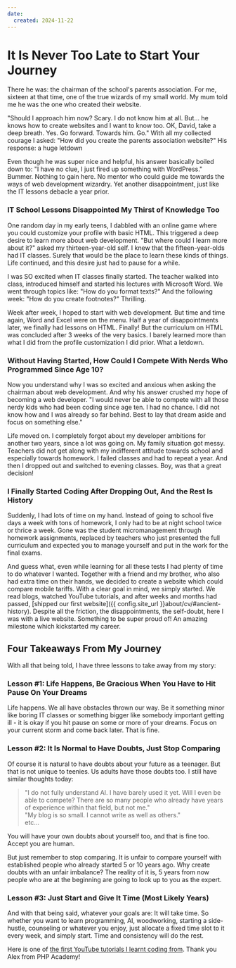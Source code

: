 ```yaml
---
date: 
  created: 2024-11-22
---
```


# It Is Never Too Late to Start Your Journey

There he was: the chairman of the school's parents association. For me, sixteen at that time, one of the true wizards of my small world. My mum told me he was the one who created their website.

"Should I approach him now? Scary. I do not know him at all. But... he knows how to create websites and I want to know too. OK, David, take a deep breath. Yes. Go forward. Towards him. Go." With all my collected courage I asked: "How did you create the parents association website?" His response: a huge letdown

<!-- more -->

Even though he was super nice and helpful, his answer basically boiled down to: "I have no clue, I just fired up something with WordPress." Bummer. Nothing to gain here. No mentor who could guide me towards the ways of web development wizardry. Yet another disappointment, just like the IT lessons debacle a year prior.

### IT School Lessons Disappointed My Thirst of Knowledge Too

One random day in my early teens, I dabbled with an online game where you could customize your profile with basic HTML. This triggered a deep desire to learn more about web development. "But where could I learn more about it?" asked my thirteen-year-old self. I knew that the fifteen-year-olds had IT classes. Surely that would be the place to learn these kinds of things. Life continued, and this desire just had to pause for a while.

I was SO excited when IT classes finally started. The teacher walked into class, introduced himself and started his lectures with Microsoft Word. We went through topics like: "How do you format texts?" And the following week: "How do you create footnotes?" Thrilling.

Week after week, I hoped to start with web development. But time and time again, Word and Excel were on the menu. Half a year of disappointments later, we finally had lessons on HTML. Finally! But the curriculum on HTML was concluded after 3 weeks of the very basics. I barely learned more than what I did from the profile customization I did prior. What a letdown.

### Without Having Started, How Could I Compete With Nerds Who Programmed Since Age 10?

Now you understand why I was so excited and anxious when asking the chairman about web development. And why his answer crushed my hope of becoming a web developer. "I would never be able to compete with all those nerdy kids who had been coding since age ten. I had no chance. I did not know how and I was already so far behind. Best to lay that dream aside and focus on something else."

Life moved on. I completely forgot about my developer ambitions for another two years, since a lot was going on. My family situation got messy. Teachers did not get along with my indifferent attitude towards school and especially towards homework. I failed classes and had to repeat a year. And then I dropped out and switched to evening classes. Boy, was that a great decision!

### I Finally Started Coding After Dropping Out, And the Rest Is History

Suddenly, I had lots of time on my hand. Instead of going to school five days a week with tons of homework, I only had to be at night school twice or thrice a week. Gone was the student micromanagement through homework assignments, replaced by teachers who just presented the full curriculum and expected you to manage yourself and put in the work for the final exams.

And guess what, even while learning for all these tests I had plenty of time to do whatever I wanted. Together with a friend and my brother, who also had extra time on their hands, we decided to create a website which could compare mobile tariffs. With a clear goal in mind, we simply started. We read blogs, watched YouTube tutorials, and after weeks and months had passed, [shipped our first website]({{ config.site_url }}about/cv/#ancient-history). Despite all the friction, the disappointments, the self-doubt, here I was with a live website. Something to be super proud of! An amazing milestone which kickstarted my career.

## Four Takeaways From My Journey

With all that being told, I have three lessons to take away from my story:

### Lesson #1: Life Happens, Be Gracious When You Have to Hit Pause On Your Dreams

Life happens. We all have obstacles thrown our way. Be it something minor like boring IT classes or something bigger like somebody important getting ill - it is okay if you hit pause on some or more of your dreams. Focus on your current storm and come back later. That is fine.

### Lesson #2: It Is Normal to Have Doubts, Just Stop Comparing

Of course it is natural to have doubts about your future as a teenager. But that is not unique to teenies. Us adults have those doubts too. I still have similar thoughts today:

> "I do not fully understand AI. I have barely used it yet. Will I even be able to compete? There are so many people who already have years of experience within that field, but not me."  
> "My blog is so small. I cannot write as well as others."  
> etc...

You will have your own doubts about yourself too, and that is fine too. Accept you are human.

But just remember to stop comparing. It is unfair to compare yourself with established people who already started 5 or 10 years ago. Why create doubts with an unfair imbalance? The reality of it is, 5 years from now people who are at the beginning are going to look up to you as the expert.

### Lesson #3: Just Start and Give It Time (Most Likely Years)

And with that being said, whatever your goals are: It will take time. So whether you want to learn programming, AI, woodworking, starting a side-hustle, counseling or whatever you enjoy, just allocate a fixed time slot to it every week, and simply start. Time and consistency will do the rest. 

<div class="goodie">
  Here is one of <a href="https://www.youtube.com/watch?v=4oSCuEtxRK8">the first YouTube tutorials I learnt coding from</a>. Thank you Alex from PHP Academy!
</div>